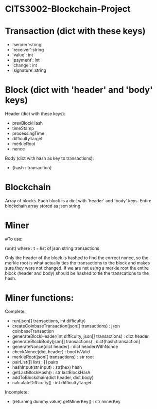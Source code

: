 # CITS3002-Blockchain-Project

# Transaction (dict with these keys)
- 'sender':string
- 'receiver':string
- 'value': int
- 'payment': int
- 'change': int
- 'signature':string

# Block (dict with 'header' and 'body' keys)
Header (dict with these keys):
- prevBlockHash
- timeStamp
- processingTime
- difficultyTarget
- merkleRoot
- nonce

Body (dict with hash as key to transactions):
- {hash : transaction}

# Blockchain
Array of blocks. Each block is a dict with 'header' and 'body' keys.
Entire blockchain array stored as json string

# Miner
#To use:

run(t)
    where    :    t = list of json string transactions


Only the header of the block is hashed to find the correct nonce, so the merkle root is what actually
ties the transactions to the block and makes sure they were not changed.
If we are not using a merkle root the entire block (header and body) should be hashed to tie the transcations
to the hash.

# Miner functions:
Complete:
- run(json[] transactions, int difficulty)
- createCoinbaseTransaction(json[] transactions) : json coinbaseTransaction
- generateBlockHeader(int difficulty, json[] transactions) : dict header
- generateBlockBody(json[] transactions) : dict{hash:transaction]
- generateNonce(dict header) : dict headerWithNonce
- checkNonce(dict header) : bool isValid
- merkleRoot(json[] transactions) : str root
- pairList([] list) : [] pairs
- hashInput(str input) : str(hex) hash
- getLastBlockHash() : str lastBlockHash
- addToBlockchain(dict header, dict body)
- calculateDifficulty() : int difficultyTarget

Incomplete:
- (returning dummy value) getMinerKey() : str minerKey

